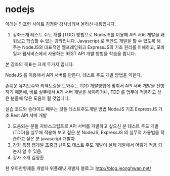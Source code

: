 # nodejs
아래는 인프런 사이트 김정환 강사님께서 올리신 내용입니다.

1. 강좌소개
테스트 주도 개발 (TDD) 방법으로 NodeJS를 이용해 API 서버 개발을 배워보고 학습할 수 있는 강좌입니다.
Javascript 로 백엔드 개발을 할 수 있도록 해주는 NodeJS와 대표적인 웹프레임워크 ExpressJS의 기초 원리를 이해하고, 모바일과 웹서비스에서 사용하는 REST API 개발 방법을 학습을 합니다.

본 강좌의 목표는 크게 두가지 입니다.

NodeJS 를 이용해서 API 서버를 만든다.
테스트 주도 개발 방법을 익힌다.

손쉬운 유지보수와 리펙토링을 도와주는  TDD 개발방법에 맞춰서 API 서버 개발을 진행하기 때문에, 바로 실무에서 API 서버 개발을 해야하거나, TDD 를 업무에 적용하고 싶은 분들께 많은 도움이 될 것입니다.

실습 코드와 슬라이드
배우는 것들
테스트주도개발 방법
NodeJS 기초
ExpressJS 기초
Rest API 서버 개발

2. 도움되는 분들
자바스크립트로 API 서버를 개발하고 싶으신 분
테스트 주도 개발(TDD)을 실무에 적용해 보고 싶은 분
NodeJS, ExpressJS 의 실무적 사용법을 학습하고 싶은 분
javascript 개발자
3. 강좌 특징
웹개발 초중급 난이도
테스트 주도 개발이 실제 개발에서 어떻게 적용 되는지 알 수 있음.
4. 강사 소개
김정환

현 우아한형제들 개발자
위플래닛 개발자
블로그: http://blog.jeonghwan.net/
